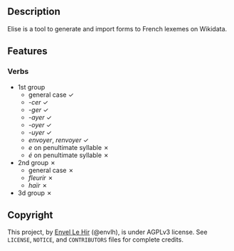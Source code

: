 ## Description

Elise is a tool to generate and import forms to French lexemes on Wikidata.

## Features

### Verbs

* 1st group
  * general case ✓
  * *-cer* ✓
  * *-ger* ✓
  * *-ayer* ✓
  * *-oyer* ✓
  * *-uyer* ✓
  * *envoyer*, *renvoyer* ✓
  * *e* on penultimate syllable ✗
  * *é* on penultimate syllable ✗
* 2nd group ✗
  * general case ✗
  * *fleurir* ✗
  * *haïr* ✗
* 3d group ✗

## Copyright

This project, by [Envel Le Hir](https://www.lehir.net/) (@envlh), is under AGPLv3 license. See `LICENSE`, `NOTICE`, and `CONTRIBUTORS` files for complete credits.
